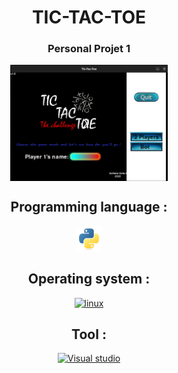 <h1 align="center" > TIC-TAC-TOE </h1>
<h3 align = "center" >Personal Projet 1 </h3> 
<div align = "center">
  <img align = "center" src="App/TicTacToeMainMenu.png" width = "50%"  height ="auto"></img>


<h2 align="center">Programming language :</h2>
<a align="center" href="https://www.python.org" target="_blank" rel="noreferrer"> 
  <img src="https://raw.githubusercontent.com/devicons/devicon/master/icons/python/python-original.svg" alt="python" width="40" height="40"/> 
</a> 

<h2 align="center">Operating system :</h2>
<a href="https://www.microsoft.com/fr-fr/windows?r=1" target="_blank" rel="noreferrer"> 
  <img src="https://user-images.githubusercontent.com/98749448/226968437-c720d899-d244-4ab0-85e3-bd4f352c0f51.png" alt="linux" width="40" height="40"/>
</a>

<h2 align="center">Tool :</h2>
 <a href="https://www.jetbrains.com/fr-fr/pycharm/" target="_blank" rel="noreferrer">
 <img src="https://user-images.githubusercontent.com/98749448/226988874-1889886f-8545-4ef2-aa80-a0399089569a.png" alt="Visual studio" width="40" height="40"/> 
 </a>

</div>
